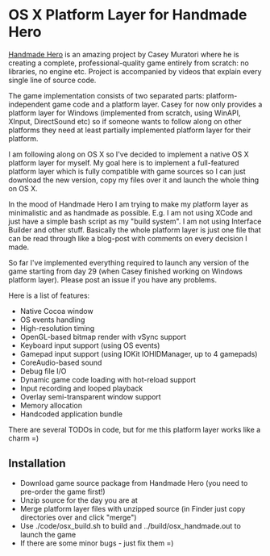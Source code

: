 # OS X Platform Layer for Handmade Hero

[Handmade Hero](https://handmadehero.org/) is an amazing project by Casey Muratori where he is creating a complete,
professional-quality game entirely from scratch: no libraries, no engine etc.
Project is accompanied by videos that explain every single line of source code.

The game implementation consists of two separated parts: platform-independent game code and a platform layer.
Casey for now only provides a platform layer for Windows (implemented from scratch, using WinAPI, XInput, DirectSound etc)
so if someone wants to follow along on other platforms they need at least partially implemented platform layer for their platform.

I am following along on OS X so I've decided to implement a native OS X platform layer for myself.
My goal here is to implement a full-featured platform layer which is fully compatible with game sources
so I can just download the new version, copy my files over it and launch the whole thing on OS X.

In the mood of Handmade Hero I am trying to make my platform layer as minimalistic and as handmade as possible. E.g. I am not
using XCode and just have a simple bash script as my "build system". I am not using Interface Builder and other stuff.
Basically the whole platform layer is just one file that can be read through like a blog-post with comments
on every decision I made.

So far I've implemented everything required to launch any version of the game starting from day 29
(when Casey finished working on Windows platform layer). Please post an issue if you have any problems.

Here is a list of features:

 - Native Cocoa window
 - OS events handling
 - High-resolution timing
 - OpenGL-based bitmap render with vSync support
 - Keyboard input support (using OS events)
 - Gamepad input support (using IOKit IOHIDManager, up to 4 gamepads)
 - CoreAudio-based sound
 - Debug file I/O
 - Dynamic game code loading with hot-reload support
 - Input recording and looped playback
 - Overlay semi-transparent window support
 - Memory allocation
 - Handcoded application bundle

There are several TODOs in code, but for me this platform layer works like a charm =)

## Installation

 - Download game source package from Handmade Hero (you need to pre-order the game first!)
 - Unzip source for the day you are at
 - Merge platform layer files with unzipped source (in Finder just copy directories over and click "merge")
 - Use ./code/osx_build.sh to build and ../build/osx_handmade.out to launch the game
 - If there are some minor bugs - just fix them =)
